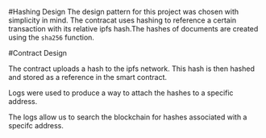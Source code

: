 #Hashing Design
The design pattern for this project was chosen with simplicity in mind. The contracat uses hashing to reference a certain transaction with its relative ipfs hash.The hashes of documents are created using the `sha256` function.

#Contract Design

The contract uploads a hash to the ipfs network. This hash is then hashed and stored as a reference in the smart contract. 

Logs were used to produce a way to attach the hashes to a specific address.

The logs allow us to search the blockchain for hashes associated with a specifc address.
